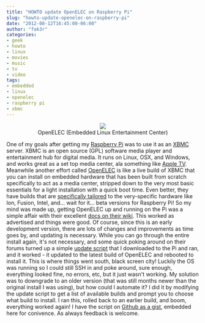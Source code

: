 ```yaml
---
title: "HOWTO update OpenELEC on Raspberry Pi"
slug: "howto-update-openelec-on-raspberry-pi"
date: "2012-08-12T16:45:00-06:00"
author: "fak3r"
categories:
- geek
- howto
- linux
- movies
- music
- tv
- video
tags:
- embedded
- linux
- openelec
- raspberry pi
- xbmc
---
```


<div align="center">
<img src="http://openelec.tv/images/artwork/openelec_logo.png" border=0>
<br />
OpenELEC (Embedded Linux Entertainment Center)
</div>

One of my goals after getting my [Raspberry Pi](http://www.raspberrypi.org/) was to use it as an [XBMC](http://xbmc.org/) server. XBMC is an open source (GPL) software media player and entertainment hub for digital media. It runs on Linux, OSX, and Windows, and works great as a set top media center, ala something like [Apple TV](http://www.apple.com/appletv/). Meanwhile another effort called [OpenELEC](http://openelec.tv/) is like a live build of XBMC that you can install on embedded hardware that has been built from scratch specifically to act as a media center, stripped down to the very most basic essentials for a light installation with a quick boot time. Even better, they have builds that are [specifically tailored](http://openelec.tv/get-openelec) to the very-specific hardware like Ion, Fusion, Intel, and... wait for it... beta versions for Raspberry Pi! So my mind was made up, getting OpenELEC up and running on the Pi was a simple affair with their excellent [docs on their wiki](http://wiki.openelec.tv/index.php?title=Installing_OpenELEC_on_Raspberry_Pi). This worked as advertised and things were good. Of course, since this is an early development version, there are lots of changes and improvements as time goes by, and updating is necessary. While you can go through the entire install again, it's not necessary, and some quick poking around on their forums turned up a simple [update script](http://openelec.tv/forum/133-installation/42383-update-script-for-openelec-on-raspberry-pi#43081) that I downloaded to the Pi and ran, and it worked - it updated to the latest build of OpenELEC and rebooted to install it. This is where things went south, black screen city! Luckily the OS was running so I could still SSH in and poke around, sure enough, everything looked fine, no errors, etc, but it just wasn't working. My solution was to downgrade to an older version (that was still months newer than the original install I was using), but how could I automate it? I did it by modifying the update script to get a list of available builds and prompt you to choose what build to install. I ran this, rolled back to an earlier build, and boom, everything worked again! I have the script on [Github as a gist](https://gist.github.com/3333039), embedded here for conivence. As always feedback is welcome.
